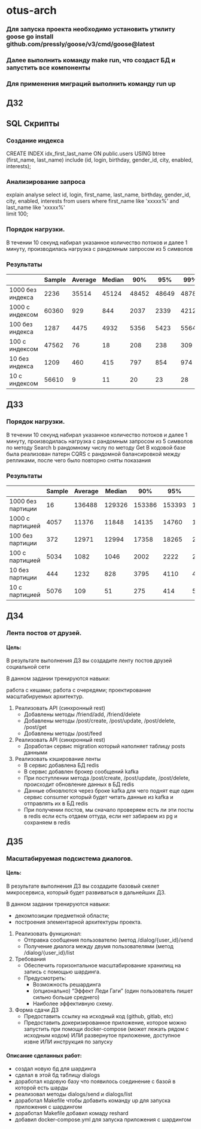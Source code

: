 # otus-arch

### Для запуска проекта необходимо установить утилиту goose go install github.com/pressly/goose/v3/cmd/goose@latest

### Далее выполнить команду make run, что создаст БД и запустить все компоненты

### Для применения миграций выполнить команду run up

## ДЗ2

## SQL Скрипты
### Создание индекса
CREATE INDEX idx_first_last_name
ON public.users USING btree (first_name, last_name)
include (id, login, birthday, gender_id, city, enabled, interests);

### Анализирование запроса
explain analyse
select id, login, first_name, last_name, birthday, gender_id, city, enabled, interests
from users
where first_name like 'xxxxx%'  and last_name like 'xxxxx%'  
limit 100;

### Порядок нагрузки. 
В течении 10 секунд набирал указанное количество потоков и далее 1 минуту, производилась 
нагрузка с рандомным запросом из 5 символов

### Результаты
|                      |  Sample  |   Average |    Median |    90%   |     95%    |    99%  |  throughput  |
|----------------------|----------|-----------|-----------|----------|------------|---------|--------------|
| 1000 без индекса     |   2236   |  35514    |  45124    |  48452   |   48649    |   48787 |  20,6/sec    |
| 1000 с индексом      |   60360  |  929      |  844      |  2037    |   2339     |   4212  |  982,4/sec   |
| 100 без индекса      |   1287   |  4475     |  4932     |  5356    |   5423     |   5564  |  19,8/sec    |
| 100 с индексом       |   47562  |  76       |  18       |  208     |   238      |   309   |  1144/sec    |
| 10 без индекса       |   1209   |  460      |  415      |  797     |   854      |   974   |  20,1/sec    |
| 10 с индексом        |   56610  |  9        |  11       |  20      |   23       |   28    |  943/sec     |

## ДЗ3

### Порядок нагрузки.
В течении 10 секунд набирал указанное количество потоков и далее 1 минуту, производилась
нагрузка с рандомным запросом из 5 символов по методу Search b рандомному числу по методу Get
В кодовой базе была реализован патерн CQRS с рандомной балансировкой между репликами, после 
чего было повторно сняты показания

### Результаты
|                   | Sample | Average | Median | 90%    | 95%    | 99%    | throughput |
|-------------------|--------|---------|--------|--------|--------|--------|------------|
| 1000 без партиции | 16     | 136488  | 129326 | 153386 | 153393 | 155548 | 6,0/min    |
| 1000 с партицией  | 4057   | 11376   | 11848  | 14135  | 14760  | 15472  | 56,5/sec   |
| 100 без партиции  | 372    | 12971   | 12994  | 17358  | 18265  | 20139  | 5,0/sec    |
| 100 с партицией   | 5034   | 1082    | 1046   | 2002   | 2222   | 2566   | 82,4/sec   |
| 10 без партиции   | 444    | 1232    | 828    | 3795   | 4110   | 4478   | 7,3/sec    |
| 10 с партицией    | 5076   | 109     | 51     | 275    | 414    | 555    | 84,5/sec   |

## ДЗ4

### Лента постов от друзей.

#### Цель:
В результате выполнения ДЗ вы создадите ленту постов друзей социальной сети

В данном задании тренируются навыки:

работа с кешами;
работа с очередями;
проектирование масштабируемых архитектур.
1) Реализовать API (синхронный rest)
   - Добавлены методы /friend/add, /friend/delete
   - Добавлены методы /post/create, /post/update, /post/delete, /post/get
   - Добавлены методы /post/feed
2) Реализовать API (синхронный rest)
    - Доработан сервис migration который наполняет таблицу posts данными
3) Реализовать кэширование ленты
    - В сервис добавлена БД redis
    - В сервис добавлен брокер сообщений kafka
    - При поступлении метода /post/create, /post/update, /post/delete, происходит обновление данных в БД redis
    - Данные обновлются через броке kafka для чего поднят еще один сервис consumer который будет читать данные из kafka 
   и отправлять их в БД redis
    - При получении постов, мы сначало проверяем есть ли эти посты в redis если есть отдаем оттуда, если нет забираем из pg и сохраняем в redis


## ДЗ5

### Масштабируемая подсистема диалогов.

#### Цель:
В результате выполнения ДЗ вы создадите базовый скелет микросервиса, который будет развиваться в дальнейших ДЗ.

В данном задании тренируются навыки:

   - декомпозиции предметной области;
   - построения элементарной архитектуры проекта.

1) Реализовать функционал:
   - Отправка сообщения пользователю (метод /dialog/{user_id}/send
   - Получение диалога между двумя пользователями (метод /dialog/{user_id}/list
2) Требования
   - Обеспечить горизонтальное масштабирование хранилищ на запись с помощью шардинга.
   - Предусмотреть:
     - Возможность решардинга
     - (опционально) “Эффект Леди Гаги” (один пользователь пишет сильно больше среднего)
     - Наиболее эффективную схему.
3) Форма сдачи ДЗ
   - Предоставить ссылку на исходный код (github, gitlab, etc)
   - Предоставить докеризированное приложение, которое можно запустить при помощи docker-compose (может лежать рядом с исходным кодом) ИЛИ развернутое приложение, доступное извне ИЛИ инструкция по запуску

#### Описание сделанных работ:
   - создал новую бд для шардинга
   - сделал в этой бд таблицу dialogs
   - доработал кодовую базу что появилось соединение с базой в которой есть шарды
   - реализовал методы dialogs/send и dialogs/list
   - доработал Makefile чтобы добавить команду up для запуска приложения с шардингом
   - доработал Makefile добавил комаду reshard
   - добавил docker-compose.yml для запуска приложения с шардингом 